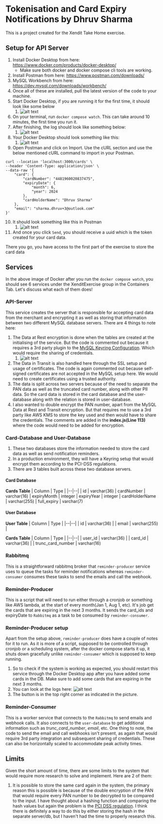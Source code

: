 # Tokenisation and Card Expiry Notifications by Dhruv Sharma

This is a project created for the Xendit Take Home exercise.

## Setup for API Server

1. Install Docker Desktop from here: https://www.docker.com/products/docker-desktop/
   - Make sure both docker and docker compose cli tools are working.
2. Install Postman from here: https://www.postman.com/downloads/
3. MySQL Workbench from here: https://dev.mysql.com/downloads/workbench/
4. Once all of these are installed, pull the latest version of the code to your machine.
5. Start Docker Desktop, if you are running it for the first time, it should look like some below
   1. ![alt text](image.png)
6. On your terminal, run `docker compose watch`. This can take around 10 minutes, the first time you run it.
7. After finishing, the log should look like something below:
   1. ![alt text](image-1.png)
8. Your Docker Desktop should look something like this:
   1. ![alt text](image-2.png)
9. Open Postman and click on Import. Use the cURL section and use the below mentioned cURL command to import in your Postman.

```
curl --location 'localhost:3000/cards' \
--header 'Content-Type: application/json' \
--data-raw '{
    "card": {
        "cardNumber": "4481960020837475",
        "expiryDate": {
            "month": 6,
            "year": 2024
        },
        "cardHolderName": "Dhruv Sharma"
    },
    "email": "sharma.dhruv+3@outlook.com"
}'
```

10. It should look something like this in Postman
    1.  ![alt text](image-3.png)
11. And once you click `Send`, you should receive a uuid which is the token created for your card data.

There you go, you have access to the first part of the exercise to store the card data

## Services

In the above image of Docker after you run the `docker compose watch`, you should see 6 services under the XenditExercise group in the Containers Tab. Let's discuss what each of them does!

### API-Server

This service creates the server that is responsible for accepting card data from the merchant and encrypting it as well as storing that information between two different MySQL database servers. There are 4 things to note here:

1. The Data at Rest encryption is done when the tables are created at the initialising of the service. But the code is commented out because it requires a 3rd party plugin to the [MySQL Keyring Configuration](https://dev.mysql.com/doc/refman/8.0/en/innodb-data-encryption.html). Which would require the sharing of credentials.
   1. ![alt text](image-4.png)
2. The Data in Transit is also handled here through the SSL setup and usage of certificates. The code is again commented out because self-signed certificates are not accepted in the MySQL setup here. We would need to create certificates using a trusted authority.
3. The data is split across two servers because of the need to separate the PAN data as well as the truncated card number, along with other PII data. So the card data is stored in the card database and the user-database along with the relation is stored in user-database.
4. I also wanted to double encrypt the PAN number, apart from the MySQL Data at Rest and Transit encryption. But that requires me to use a 3rd party like AWS KMS to store the key used and then would have to share the credentials. The comments are added in the **index.js(Line 113)** where the code would need to be added for encryption.

### Card-Database and User-Database

1. These two databases store the information needed to store the card data as well as send notification reminders.
2. In a production environment, they will have a Keyring setup that would encrypt them according to the PCI-DSS regulations.
3. There are 3 tables built across these two database servers.

#### Card Database

**Cards Table**
| Column | Type |
|--|--|
| id | varchar(36)
| cardNumber | varchar(16)
| expiryMonth | integer
| expiryYear | integer
| cardHolderName | varchar(255)
| full_expiry | varchar(7)

#### User Database

**User Table**
| Column | Type |
|--|--|
| id | varchar(36) |
| email | varchar(255) |

**Cards Table**
| Column | Type |
|--|--|
| user_id | varchar(36) |
| card_id | varchar(36) |
| trunc_card_number | varchar(16)

### Rabbitmq

This is a straightforward rabbitmq broker that `reminder-producer` service uses to queue the tasks for reminder notifications whereas `reminder-consumer` consumes these tasks to send the emails and call the webhook.

### Reminder-Producer

This is a script that will need to run either through a cronjob or something like AWS lambda, at the start of every month(Jan 1, Aug 1, etc). It's job get the cards that are expiring in the next 3 months. It sends the card_ids and expiryDate to `Rabbitmq` as a task to be consumed by `reminder-consumer`.

### Reminder-Producer setup

Apart from the setup above, `reminder-producer` does have a couple of notes for it to run. As it is more of a script, supposed to be controlled through cronjob or a scheduling system, after the docker compose starts it up, it shuts down gracefully unlike `reminder-consumer` which is supposed to keep running.

1. So to check if the system is working as expected, you should restart this service through the Docker Desktop app after you have added some cards in the DB. Make sure to add some cards that are expiring in the next 3 months.
2. You can look at the logs here:
   ![alt text](image-5.png)
3. The button is in the top right corner as indicated in the picture.

### Reminder-Consumer

This is a worker service that connects to the `Rabbitmq` to send emails and webhook calls. It also connects to the `user-database` to get additional information such as _trunc_card_number_, _email_, etc. One thing to note, the code to send the email and call webhooks isn't present, as again that would require 3rd party integration and subsequent sharing of credentials. These can also be horizontally scaled to accommodate peak activity times.

## Limits

Given the short amount of time, there are some limits to the system that would require more research to solve and implement. Here are 2 of them:

1. It is possible to store the same card again in the system, the primary reason this is possible is because of the double encryption of the PAN that would require every PAN number to be decrypted to be compared to the input. I have thought about a hashing function and comparing the hash values but again the problem is the [PCI DSS regulation](https://d30000001huxdea4.my.salesforce-sites.com/faq/articles/Frequently_Asked_Question/How-can-hashing-be-used-to-protect-Primary-Account-Numbers-PAN-and-in-what-circumstances-can-hashed-PANs-be-considered-out-of-scope-for-PCI-DSS#:~:text=PCI%20DSS%20requires%20that%20hashing,%2C%20or%20salt%2C%20be%20used.). I think there is definitely a way to do this by either storing the hash in the separate server/db, but I haven't had the time to properly research this.
